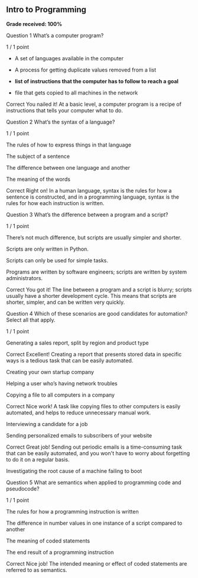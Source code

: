 ## Intro to Programming

__Grade received: 100%__

Question 1
What’s a computer program?

1 / 1 point

* A set of languages available in the computer


* A process for getting duplicate values removed from a list


* __list of instructions that the computer has to follow to reach a goal__


* file that gets copied to all machines in the network

Correct
You nailed it! At a basic level, a computer program is a recipe of instructions that tells your computer what to do.

Question 2
What’s the syntax of a language?

1 / 1 point

The rules of how to express things in that language


The subject of a sentence


The difference between one language and another


The meaning of the words

Correct
Right on! In a human language, syntax is the rules for how a sentence is constructed, and in a programming language, syntax is the rules for how each instruction is written.

Question 3
What’s the difference between a program and a script?

1 / 1 point

There’s not much difference, but scripts are usually simpler and shorter.


Scripts are only written in Python.


Scripts can only be used for simple tasks.


Programs are written by software engineers; scripts are written by system administrators.

Correct
You got it! The line between a program and a script is blurry; scripts usually have a shorter development cycle. This means that scripts are shorter, simpler, and can be written very quickly.

Question 4
Which of these scenarios are good candidates for automation? Select all that apply.

1 / 1 point

Generating a sales report, split by region and product type

Correct
Excellent! Creating a report that presents stored data in specific ways is a tedious task that can be easily automated.


Creating your own startup company


Helping a user who’s having network troubles


Copying a file to all computers in a company

Correct
Nice work! A task like copying files to other computers is easily automated, and helps to reduce unnecessary manual work.


Interviewing a candidate for a job 


Sending personalized emails to subscribers of your website

Correct
Great job! Sending out periodic emails is a time-consuming task that can be easily automated, and you won't have to worry about forgetting to do it on a regular basis.


Investigating the root cause of a machine failing to boot

Question 5
What are semantics when applied to programming code and pseudocode?

1 / 1 point

The rules for how a programming instruction is written


The difference in number values in one instance of a script compared to another


The meaning of coded statements


The end result of a programming instruction

Correct
Nice job! The intended meaning or effect of coded statements are referred to as semantics.  
